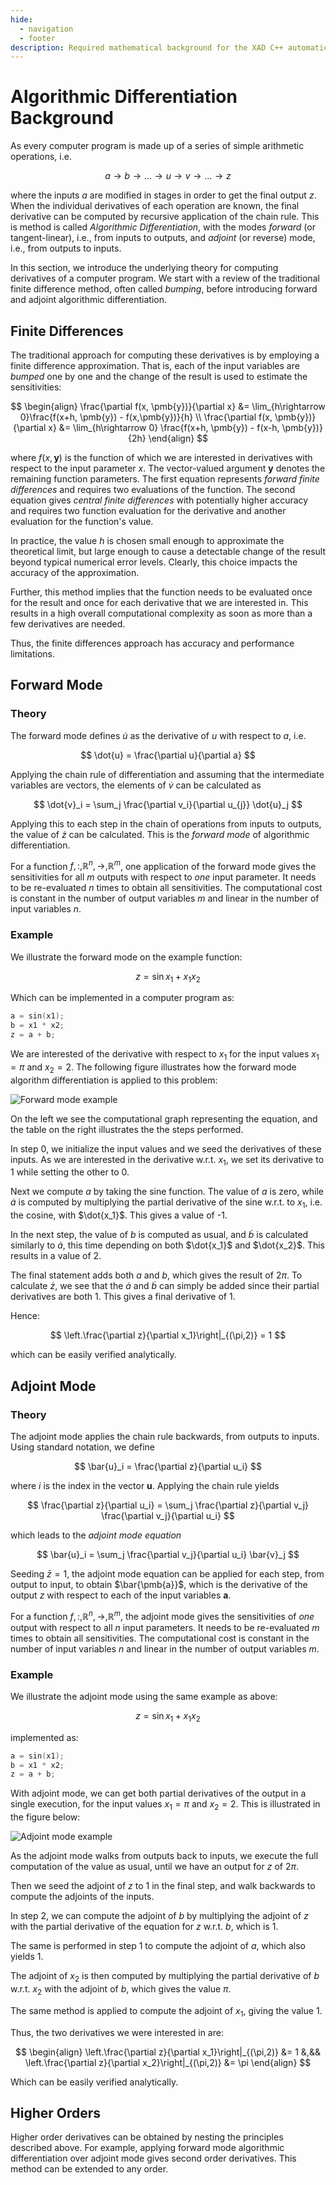 ```yaml
---
hide:
  - navigation
  - footer
description: Required mathematical background for the XAD C++ automatic differentiation library.
---
```


# Algorithmic Differentiation Background

As every computer program is made up of a series of simple arithmetic operations,
i.e.

$$
a \rightarrow b \rightarrow \ldots \rightarrow u \rightarrow v \rightarrow \ldots \rightarrow z
$$

where the inputs $a$ are modified in stages
in order to get the final output $z$.
When the individual derivatives of each operation are known,
the final derivative can be computed by recursive application of the chain rule.
This is method is called *Algorithmic Differentiation*,
with the modes *forward* (or tangent-linear), i.e., from inputs to outputs,
and *adjoint* (or reverse) mode, i.e., from outputs to inputs.

In this section,
we introduce the underlying theory for computing derivatives of a computer program.
We start with a review of the traditional finite difference method,
often called *bumping*,
before introducing forward and adjoint algorithmic differentiation.

## Finite Differences

The traditional approach for computing these derivatives
is by employing a finite difference approximation.
That is, each of the input variables are *bumped* one by one
and the change of the result is used to estimate the sensitivities:

$$
\begin{align}
\frac{\partial f(x, \pmb{y})}{\partial x} &= \lim_{h\rightarrow 0}\frac{f(x+h, \pmb{y}) - f(x,\pmb{y})}{h}  \\
\frac{\partial f(x, \pmb{y})}{\partial x} &= \lim_{h\rightarrow 0} \frac{f(x+h, \pmb{y}) - f(x-h, \pmb{y})}{2h}
\end{align}
$$

where $f(x, \pmb{y})$ is the function of which we are interested in derivatives
with respect to the input parameter $x$.
The vector-valued argument $\pmb{y}$ denotes the remaining function parameters.
The first equation represents *forward finite differences* and requires two
evaluations of the function.
The second equation gives *central finite differences*
with potentially higher accuracy
and requires two function evaluation for the derivative and another evaluation
for the function's value.

In practice, the value $h$ is chosen small enough to approximate the theoretical limit,
but large enough to cause a detectable change of the result beyond typical numerical error levels.
Clearly, this choice impacts the accuracy of the approximation.

Further, this method implies that the function needs to be evaluated
once for the result and once for each derivative that we are interested in.
This results in a high overall computational complexity
as soon as more than a few derivatives are needed.

Thus, the finite differences approach has accuracy and performance limitations.

## Forward Mode

### Theory

The forward mode defines $\dot{u}$
as the derivative of $u$ with respect to $a$, i.e.

$$
\dot{u} = \frac{\partial u}{\partial a}
$$

Applying the chain rule of differentiation
and assuming that the intermediate variables are vectors,
the elements of $\dot{v}$ can be calculated as

$$
\dot{v}_i = \sum_j \frac{\partial v_i}{\partial u_{j}} \dot{u}_j
$$

Applying this to each step in the chain of operations from inputs to outputs,
the value of $\dot{z}$ can be calculated.
This is the *forward mode* of algorithmic differentiation.

For a function $f,{:},\mathbb{R}^n,{\rightarrow},\mathbb{R}^m$,
one application of the forward mode
gives the sensitivities for all $m$ outputs with respect to
*one* input parameter.
It needs to be re-evaluated $n$ times to obtain all sensitivities.
The computational cost is constant in the number of output variables $m$
and linear in the number of input variables $n$.

### Example

We illustrate the forward mode on the example function:

$$
z = \sin x_1 + x_1 x_2
$$

Which can be implemented in a computer program as:

```c++
a = sin(x1);
b = x1 * x2;
z = a + b;
```

We are interested of the derivative with respect to $x_1$
for the input values $x_1 = \pi$ and $x_2 = 2$.
The following figure illustrates how the forward mode algorithm differentiation
is applied to this problem:

![Forward mode example](images/forward_illustration.svg)

On the left we see the computational graph representing the equation,
and the table on the right illustrates the the steps performed.

In step 0, we initialize the input values and we seed the derivatives
of these inputs.
As we are interested in the derivative w.r.t. $x_1$,
we set its derivative to 1 while setting the other to 0.

Next we compute $a$ by taking the sine function.
The value of $a$ is zero,
while $\dot{a}$ is computed by multiplying
the partial derivative of the sine w.r.t. to $x_1$,
i.e. the cosine, with $\dot{x_1}$.
This gives a value of -1.

In the next step, the value of $b$ is computed as usual,
and $\dot{b}$ is calculated similarly to $\dot{a}$,
this time depending on both  $\dot{x_1}$ and $\dot{x_2}$.
This results in a value of 2.

The final statement adds both $a$ and $b$,
which gives the result of $2\pi$.
To calculate $\dot{z}$,
we see that the  $\dot{a}$ and $\dot{b}$
can simply be added
since their partial derivatives are both 1.
This gives a final derivative of 1.

Hence:

$$
\left.\frac{\partial z}{\partial x_1}\right|_{(\pi,2)} = 1
$$

which can be easily verified analytically.

## Adjoint Mode

### Theory

The adjoint mode applies the chain rule backwards,
from outputs to inputs.
Using standard notation, we define

$$
\bar{u}_i = \frac{\partial z}{\partial u_i}
$$

where $i$ is the index in the vector $\pmb{u}$.
Applying the chain rule yields

$$
\frac{\partial z}{\partial u_i} = \sum_j \frac{\partial z}{\partial v_j} \frac{\partial v_j}{\partial u_i}
$$

which leads to the *adjoint mode equation*

$$
\bar{u}_i    =  \sum_j \frac{\partial v_j}{\partial u_i} \bar{v}_j
$$

Seeding $\bar{z} = 1$,
the adjoint mode equation can be applied for each step,
from output to input,
to obtain $\bar{\pmb{a}}$,
which is the derivative of the output $z$
with respect to each of the input variables $\pmb{a}$.

For a function $f,{:},\mathbb{R}^n,{\rightarrow},\mathbb{R}^m$,
the adjoint mode gives the sensitivities of *one* output
with respect to all $n$ input parameters.
It needs to be re-evaluated $m$ times to obtain all sensitivities.
The computational cost is constant in the number of input variables $n$
and linear in the number of output variables $m$.

### Example

We illustrate the adjoint mode using the same example as above:

$$
z = \sin x_1 + x_1 x_2
$$

implemented as:

```c++
a = sin(x1);
b = x1 * x2;
z = a + b;
```

With adjoint mode, we can get both partial derivatives of the output
in a single execution,
for the input values $x_1 = \pi$ and $x_2 = 2$.
This is illustrated in the figure below:

![Adjoint mode example](images/adjoint_illustration.svg)

As the adjoint mode walks from outputs back to inputs,
we execute the full computation of the value as usual,
until we have an output for $z$ of $2\pi$.

Then we seed the adjoint of $z$ to 1 in the final step,
and walk backwards to compute the adjoints of the inputs.

In step 2, we can compute the adjoint of $b$ by multiplying
the adjoint of $z$ with the partial derivative of the equation
for $z$ w.r.t. $b$, which is 1.

The same is performed in step 1 to compute the adjoint of $a$,
which also yields 1.

The adjoint of $x_2$ is then computed by multiplying the partial
derivative of $b$ w.r.t. $x_2$ with the adjoint of $b$,
which gives the value $\pi$.

The same method is applied to compute the adjoint of $x_1$,
giving the value 1.

Thus, the two derivatives we were interested in are:

$$
\begin{align}
\left.\frac{\partial z}{\partial x_1}\right|_{(\pi,2)} &= 1 &,&&
\left.\frac{\partial z}{\partial x_2}\right|_{(\pi,2)} &= \pi
\end{align}
$$

Which can be easily verified analytically.

## Higher Orders

Higher order derivatives can be obtained by nesting the principles described above.
For example, applying forward mode algorithmic differentiation over adjoint mode
gives second order derivatives.
This method can be extended to any order.
